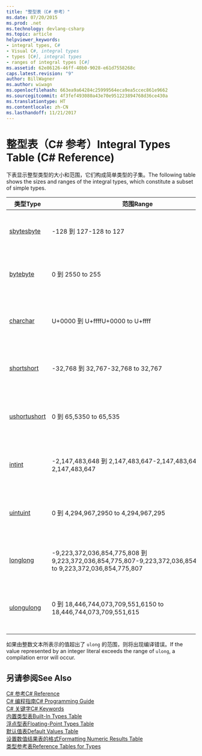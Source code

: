 ```yaml
---
title: "整型表（C# 参考）"
ms.date: 07/20/2015
ms.prod: .net
ms.technology: devlang-csharp
ms.topic: article
helpviewer_keywords:
- integral types, C#
- Visual C#, integral types
- types [C#], integral types
- ranges of integral types [C#]
ms.assetid: 62e86126-46ff-40b0-9028-e61d7558268c
caps.latest.revision: "9"
author: BillWagner
ms.author: wiwagn
ms.openlocfilehash: 663ea9a64284c25999564eca9ea5ccec861e9662
ms.sourcegitcommit: 4f3fef493080a43e70e951223894768d36ce430a
ms.translationtype: HT
ms.contentlocale: zh-CN
ms.lasthandoff: 11/21/2017
---
```

# <a name="integral-types-table-c-reference"></a><span data-ttu-id="0160b-102">整型表（C# 参考）</span><span class="sxs-lookup"><span data-stu-id="0160b-102">Integral Types Table (C# Reference)</span></span>
<span data-ttu-id="0160b-103">下表显示整型类型的大小和范围，它们构成简单类型的子集。</span><span class="sxs-lookup"><span data-stu-id="0160b-103">The following table shows the sizes and ranges of the integral types, which constitute a subset of simple types.</span></span>  
  
|<span data-ttu-id="0160b-104">类型</span><span class="sxs-lookup"><span data-stu-id="0160b-104">Type</span></span>|<span data-ttu-id="0160b-105">范围</span><span class="sxs-lookup"><span data-stu-id="0160b-105">Range</span></span>|<span data-ttu-id="0160b-106">大小</span><span class="sxs-lookup"><span data-stu-id="0160b-106">Size</span></span>|  
|----------|-----------|----------|  
|[<span data-ttu-id="0160b-107">sbyte</span><span class="sxs-lookup"><span data-stu-id="0160b-107">sbyte</span></span>](../../../csharp/language-reference/keywords/sbyte.md)|<span data-ttu-id="0160b-108">-128 到 127</span><span class="sxs-lookup"><span data-stu-id="0160b-108">-128 to 127</span></span>|<span data-ttu-id="0160b-109">8 位带符号整数</span><span class="sxs-lookup"><span data-stu-id="0160b-109">Signed 8-bit integer</span></span>|  
|[<span data-ttu-id="0160b-110">byte</span><span class="sxs-lookup"><span data-stu-id="0160b-110">byte</span></span>](../../../csharp/language-reference/keywords/byte.md)|<span data-ttu-id="0160b-111">0 到 255</span><span class="sxs-lookup"><span data-stu-id="0160b-111">0 to 255</span></span>|<span data-ttu-id="0160b-112">无符号的 8 位整数</span><span class="sxs-lookup"><span data-stu-id="0160b-112">Unsigned 8-bit integer</span></span>|  
|[<span data-ttu-id="0160b-113">char</span><span class="sxs-lookup"><span data-stu-id="0160b-113">char</span></span>](../../../csharp/language-reference/keywords/char.md)|<span data-ttu-id="0160b-114">U+0000 到 U+ffff</span><span class="sxs-lookup"><span data-stu-id="0160b-114">U+0000 to U+ffff</span></span>|<span data-ttu-id="0160b-115">Unicode 16 位字符</span><span class="sxs-lookup"><span data-stu-id="0160b-115">Unicode 16-bit character</span></span>|  
|[<span data-ttu-id="0160b-116">short</span><span class="sxs-lookup"><span data-stu-id="0160b-116">short</span></span>](../../../csharp/language-reference/keywords/short.md)|<span data-ttu-id="0160b-117">-32,768 到 32,767</span><span class="sxs-lookup"><span data-stu-id="0160b-117">-32,768 to 32,767</span></span>|<span data-ttu-id="0160b-118">有符号 16 位整数</span><span class="sxs-lookup"><span data-stu-id="0160b-118">Signed 16-bit integer</span></span>|  
|[<span data-ttu-id="0160b-119">ushort</span><span class="sxs-lookup"><span data-stu-id="0160b-119">ushort</span></span>](../../../csharp/language-reference/keywords/ushort.md)|<span data-ttu-id="0160b-120">0 到 65,535</span><span class="sxs-lookup"><span data-stu-id="0160b-120">0 to 65,535</span></span>|<span data-ttu-id="0160b-121">无符号 16 位整数</span><span class="sxs-lookup"><span data-stu-id="0160b-121">Unsigned 16-bit integer</span></span>|  
|[<span data-ttu-id="0160b-122">int</span><span class="sxs-lookup"><span data-stu-id="0160b-122">int</span></span>](../../../csharp/language-reference/keywords/int.md)|<span data-ttu-id="0160b-123">-2,147,483,648 到 2,147,483,647</span><span class="sxs-lookup"><span data-stu-id="0160b-123">-2,147,483,648 to 2,147,483,647</span></span>|<span data-ttu-id="0160b-124">带符号的 32 位整数</span><span class="sxs-lookup"><span data-stu-id="0160b-124">Signed 32-bit integer</span></span>|  
|[<span data-ttu-id="0160b-125">uint</span><span class="sxs-lookup"><span data-stu-id="0160b-125">uint</span></span>](../../../csharp/language-reference/keywords/uint.md)|<span data-ttu-id="0160b-126">0 到 4,294,967,295</span><span class="sxs-lookup"><span data-stu-id="0160b-126">0 to 4,294,967,295</span></span>|<span data-ttu-id="0160b-127">无符号的 32 位整数</span><span class="sxs-lookup"><span data-stu-id="0160b-127">Unsigned 32-bit integer</span></span>|  
|[<span data-ttu-id="0160b-128">long</span><span class="sxs-lookup"><span data-stu-id="0160b-128">long</span></span>](../../../csharp/language-reference/keywords/long.md)|<span data-ttu-id="0160b-129">-9,223,372,036,854,775,808 到 9,223,372,036,854,775,807</span><span class="sxs-lookup"><span data-stu-id="0160b-129">-9,223,372,036,854,775,808 to 9,223,372,036,854,775,807</span></span>|<span data-ttu-id="0160b-130">64 位带符号整数</span><span class="sxs-lookup"><span data-stu-id="0160b-130">Signed 64-bit integer</span></span>|  
|[<span data-ttu-id="0160b-131">ulong</span><span class="sxs-lookup"><span data-stu-id="0160b-131">ulong</span></span>](../../../csharp/language-reference/keywords/ulong.md)|<span data-ttu-id="0160b-132">0 到 18,446,744,073,709,551,615</span><span class="sxs-lookup"><span data-stu-id="0160b-132">0 to 18,446,744,073,709,551,615</span></span>|<span data-ttu-id="0160b-133">无符号 64 位整数</span><span class="sxs-lookup"><span data-stu-id="0160b-133">Unsigned 64-bit integer</span></span>|  
  
 <span data-ttu-id="0160b-134">如果由整数文本所表示的值超出了 `ulong` 的范围，则将出现编译错误。</span><span class="sxs-lookup"><span data-stu-id="0160b-134">If the value represented by an integer literal exceeds the range of `ulong`, a compilation error will occur.</span></span>  
  
## <a name="see-also"></a><span data-ttu-id="0160b-135">另请参阅</span><span class="sxs-lookup"><span data-stu-id="0160b-135">See Also</span></span>  
 [<span data-ttu-id="0160b-136">C# 参考</span><span class="sxs-lookup"><span data-stu-id="0160b-136">C# Reference</span></span>](../../../csharp/language-reference/index.md)  
 [<span data-ttu-id="0160b-137">C# 编程指南</span><span class="sxs-lookup"><span data-stu-id="0160b-137">C# Programming Guide</span></span>](../../../csharp/programming-guide/index.md)  
 [<span data-ttu-id="0160b-138">C# 关键字</span><span class="sxs-lookup"><span data-stu-id="0160b-138">C# Keywords</span></span>](../../../csharp/language-reference/keywords/index.md)  
 [<span data-ttu-id="0160b-139">内置类型表</span><span class="sxs-lookup"><span data-stu-id="0160b-139">Built-In Types Table</span></span>](../../../csharp/language-reference/keywords/built-in-types-table.md)  
 [<span data-ttu-id="0160b-140">浮点型表</span><span class="sxs-lookup"><span data-stu-id="0160b-140">Floating-Point Types Table</span></span>](../../../csharp/language-reference/keywords/floating-point-types-table.md)  
 [<span data-ttu-id="0160b-141">默认值表</span><span class="sxs-lookup"><span data-stu-id="0160b-141">Default Values Table</span></span>](../../../csharp/language-reference/keywords/default-values-table.md)  
 [<span data-ttu-id="0160b-142">设置数值结果表的格式</span><span class="sxs-lookup"><span data-stu-id="0160b-142">Formatting Numeric Results Table</span></span>](../../../csharp/language-reference/keywords/formatting-numeric-results-table.md)  
 [<span data-ttu-id="0160b-143">类型参考表</span><span class="sxs-lookup"><span data-stu-id="0160b-143">Reference Tables for Types</span></span>](../../../csharp/language-reference/keywords/reference-tables-for-types.md)
